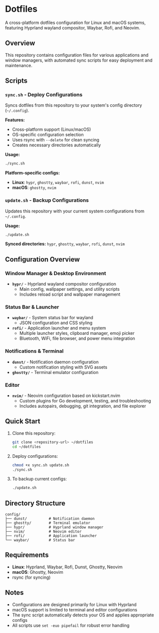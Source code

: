 # Dotfiles

A cross-platform dotfiles configuration for Linux and macOS systems, featuring Hyprland wayland compositor, Waybar, Rofi, and Neovim.

## Overview

This repository contains configuration files for various applications and window managers, with automated sync scripts for easy deployment and maintenance.

## Scripts

### `sync.sh` - Deploy Configurations

Syncs dotfiles from this repository to your system's config directory (`~/.config`).

**Features:**
- Cross-platform support (Linux/macOS)
- OS-specific configuration selection
- Uses rsync with `--delete` for clean syncing
- Creates necessary directories automatically

**Usage:**
```bash
./sync.sh
```

**Platform-specific configs:**
- **Linux**: `hypr`, `ghostty`, `waybar`, `rofi`, `dunst`, `nvim`
- **macOS**: `ghostty`, `nvim`

### `update.sh` - Backup Configurations

Updates this repository with your current system configurations from `~/.config`.

**Usage:**
```bash
./update.sh
```

**Synced directories:** `hypr`, `ghostty`, `waybar`, `rofi`, `dunst`, `nvim`

## Configuration Overview

### Window Manager & Desktop Environment
- **`hypr/`** - Hyprland wayland compositor configuration
  - Main config, wallpaper settings, and utility scripts
  - Includes reload script and wallpaper management

### Status Bar & Launcher
- **`waybar/`** - System status bar for wayland
  - JSON configuration and CSS styling
- **`rofi/`** - Application launcher and menu system
  - Multiple launcher styles, clipboard manager, emoji picker
  - Bluetooth, WiFi, file browser, and power menu integration

### Notifications & Terminal
- **`dunst/`** - Notification daemon configuration
  - Custom notification styling with SVG assets
- **`ghostty/`** - Terminal emulator configuration

### Editor
- **`nvim/`** - Neovim configuration based on kickstart.nvim
  - Custom plugins for Go development, testing, and troubleshooting
  - Includes autopairs, debugging, git integration, and file explorer

## Quick Start

1. Clone this repository:
   ```bash
   git clone <repository-url> ~/dotfiles
   cd ~/dotfiles
   ```

2. Deploy configurations:
   ```bash
   chmod +x sync.sh update.sh
   ./sync.sh
   ```

3. To backup current configs:
   ```bash
   ./update.sh
   ```

## Directory Structure

```
config/
├── dunst/          # Notification daemon
├── ghostty/        # Terminal emulator
├── hypr/           # Hyprland window manager
├── nvim/           # Neovim editor
├── rofi/           # Application launcher
└── waybar/         # Status bar
```

## Requirements

- **Linux**: Hyprland, Waybar, Rofi, Dunst, Ghostty, Neovim
- **macOS**: Ghostty, Neovim
- rsync (for syncing)

## Notes

- Configurations are designed primarily for Linux with Hyprland
- macOS support is limited to terminal and editor configurations
- The sync script automatically detects your OS and applies appropriate configs
- All scripts use `set -euo pipefail` for robust error handling